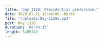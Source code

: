 ```yaml
---
title: 'Day 1128: Presidential preference.'
date: 2020-02-21 15:48:00 -08:00
file: "/uploads/Day-1128a.mp3"
post: Day 1128
duration: '00:04:15'
length: 3409745
---
```


